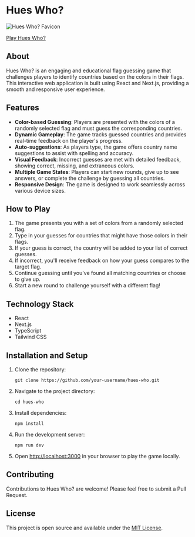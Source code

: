 # Hues Who?

![Hues Who? Favicon](src/app/favicon.ico)

[Play Hues Who?](https://hues-who.vercel.app)

## About

Hues Who? is an engaging and educational flag guessing game that challenges players to identify countries based on the colors in their flags. This interactive web application is built using React and Next.js, providing a smooth and responsive user experience.

## Features

- **Color-based Guessing**: Players are presented with the colors of a randomly selected flag and must guess the corresponding countries.
- **Dynamic Gameplay**: The game tracks guessed countries and provides real-time feedback on the player's progress.
- **Auto-suggestions**: As players type, the game offers country name suggestions to assist with spelling and accuracy.
- **Visual Feedback**: Incorrect guesses are met with detailed feedback, showing correct, missing, and extraneous colors.
- **Multiple Game States**: Players can start new rounds, give up to see answers, or complete the challenge by guessing all countries.
- **Responsive Design**: The game is designed to work seamlessly across various device sizes.

## How to Play

1. The game presents you with a set of colors from a randomly selected flag.
2. Type in your guesses for countries that might have those colors in their flags.
3. If your guess is correct, the country will be added to your list of correct guesses.
4. If incorrect, you'll receive feedback on how your guess compares to the target flag.
5. Continue guessing until you've found all matching countries or choose to give up.
6. Start a new round to challenge yourself with a different flag!

## Technology Stack

- React
- Next.js
- TypeScript
- Tailwind CSS

## Installation and Setup

1. Clone the repository:
   ```
   git clone https://github.com/your-username/hues-who.git
   ```
2. Navigate to the project directory:
   ```
   cd hues-who
   ```
3. Install dependencies:
   ```
   npm install
   ```
4. Run the development server:
   ```
   npm run dev
   ```
5. Open [http://localhost:3000](http://localhost:3000) in your browser to play the game locally.

## Contributing

Contributions to Hues Who? are welcome! Please feel free to submit a Pull Request.

## License

This project is open source and available under the [MIT License](LICENSE).
